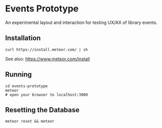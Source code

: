 # Events Prototype
An experimental layout and interaction for testing UX/AX of library events.

## Installation
    curl https://install.meteor.com/ | sh
See also: https://www.meteor.com/install

## Running
    cd events-prototype
    meteor
    # open your browser to localhost:3000
    
## Resetting the Database
    meteor reset && meteor